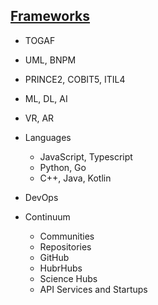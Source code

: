 ## [Frameworks](pre.html)


- TOGAF

- UML, BNPM

- PRINCE2, COBIT5, ITIL4

- ML, DL, AI

- VR, AR

- Languages 
  - JavaScript, Typescript
  - Python, Go
  - C++, Java, Kotlin
  
- DevOps

- Continuum
  - Communities
  - Repositories
  - GitHub
  - HubrHubs
  - Science Hubs
  - API Services and Startups

